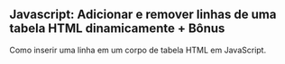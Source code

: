 ## Javascript: Adicionar e remover linhas de uma tabela HTML dinamicamente + Bônus

Como inserir uma linha em um corpo de tabela HTML em JavaScript.
